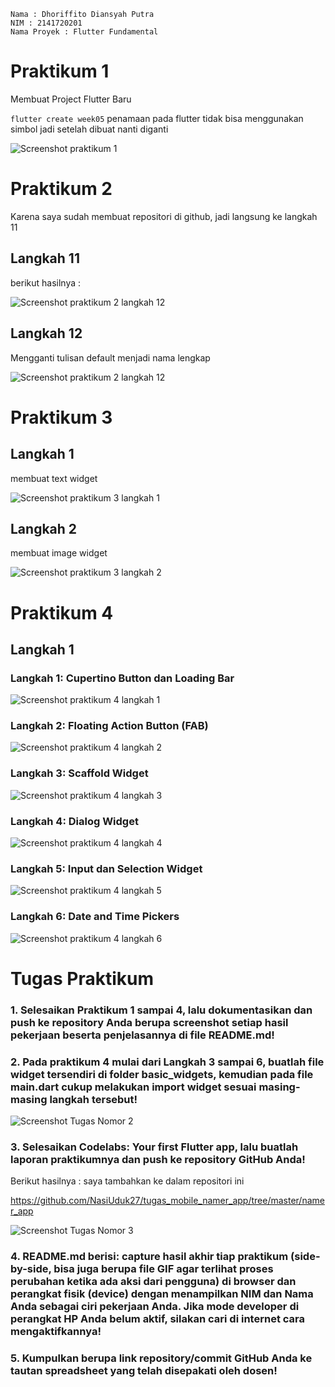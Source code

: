 ```
Nama : Dhoriffito Diansyah Putra
NIM : 2141720201
Nama Proyek : Flutter Fundamental
```

# Praktikum 1

Membuat Project Flutter Baru

`flutter create week05`  penamaan pada flutter tidak bisa menggunakan simbol jadi setelah dibuat nanti diganti

![Screenshot praktikum 1](docs/prak1.png)

# Praktikum 2

Karena saya sudah membuat repositori di github, jadi langsung ke langkah 11

## Langkah 11

berikut hasilnya : 

![Screenshot praktikum 2 langkah 12](docs/prak2_lang11.png)

## Langkah 12

Mengganti tulisan default menjadi nama lengkap

![Screenshot praktikum 2 langkah 12](docs/prak2_lang12.png)

# Praktikum 3

## Langkah 1

membuat text widget

![Screenshot praktikum 3 langkah 1](docs/prak3_lang1.png)

## Langkah 2

membuat image widget

![Screenshot praktikum 3 langkah 2](docs/prak3_lang2.png)

# Praktikum 4

## Langkah 1

### Langkah 1: Cupertino Button dan Loading Bar

![Screenshot praktikum 4 langkah 1](docs/prak4_lang1.png)

### Langkah 2: Floating Action Button (FAB)

![Screenshot praktikum 4 langkah 2](docs/prak4_lang2.png)

### Langkah 3: Scaffold Widget

![Screenshot praktikum 4 langkah 3](docs/prak4_lang3.png)

### Langkah 4: Dialog Widget

![Screenshot praktikum 4 langkah 4](docs/prak4_lang4.png)

### Langkah 5: Input dan Selection Widget

![Screenshot praktikum 4 langkah 5](docs/prak4_lang5.png)

### Langkah 6: Date and Time Pickers

![Screenshot praktikum 4 langkah 6](docs/prak4_lang6.png)


# Tugas Praktikum 

### 1. Selesaikan Praktikum 1 sampai 4, lalu dokumentasikan dan push ke repository Anda berupa screenshot setiap hasil pekerjaan beserta penjelasannya di file README.md!

### 2. Pada praktikum 4 mulai dari Langkah 3 sampai 6, buatlah file widget tersendiri di folder basic_widgets, kemudian pada file main.dart cukup melakukan import widget sesuai masing-masing langkah tersebut!

![Screenshot Tugas Nomor 2](docs/Tugas_02.png)

### 3. Selesaikan Codelabs: Your first Flutter app, lalu buatlah laporan praktikumnya dan push ke repository GitHub Anda!

Berikut hasilnya : saya tambahkan ke dalam repositori ini

https://github.com/NasiUduk27/tugas_mobile_namer_app/tree/master/namer_app 

![Screenshot Tugas Nomor 3](docs/Tugas_03.png)

### 4. README.md berisi: capture hasil akhir tiap praktikum (side-by-side, bisa juga berupa file GIF agar terlihat proses perubahan ketika ada aksi dari pengguna) di browser dan perangkat fisik (device) dengan menampilkan NIM dan Nama Anda sebagai ciri pekerjaan Anda. Jika mode developer di perangkat HP Anda belum aktif, silakan cari di internet cara mengaktifkannya!

### 5. Kumpulkan berupa link repository/commit GitHub Anda ke tautan spreadsheet yang telah disepakati oleh dosen!




